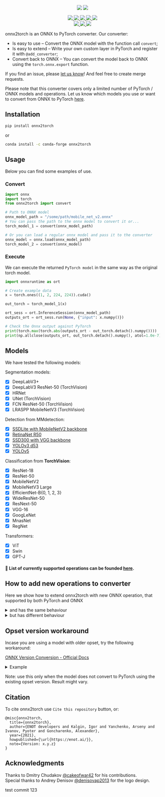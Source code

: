 <div align="center">
  <img src="assets/logo/onnx2torch_light.png#gh-light-mode-only">
  <img src="assets/logo/onnx2torch_dark.png#gh-dark-mode-only">
</div>

<p align="center">
    <a href="https://pypi.org/project/onnx2torch">
        <img src="https://badgen.net/pypi/v/onnx2torch" />
    </a>
    <a href="https://anaconda.org/conda-forge/onnx2torch">
        <img src="https://img.shields.io/conda/vn/conda-forge/onnx2torch" />
    </a>
    <a href="https://pypi.org/project/onnx2torch">
        <img src="https://img.shields.io/github/license/ENOT-AutoDL/onnx2torch?color=blue" />
    </a>
    <a href="https://pypi.org/project/onnx2torch">
        <img src="https://img.shields.io/pypi/dm/onnx2torch?color=blue" />
    </a>
    <a href="https://github.com/ENOT-AutoDL/onnx2torch/stargazers">
        <img src="https://img.shields.io/github/stars/ENOT-AutoDL/onnx2torch.svg?style=social&label=Star&maxAge=2592000" />
    </a>
    <br>
    <a href="https://github.com/psf/black">
        <img src="https://img.shields.io/badge/code%20style-black-black?color=blue" />
    </a>
    <a href="https://github.com/pre-commit/pre-commit">
        <img src="https://img.shields.io/badge/pre--commit-enabled-blue?logo=pre-commit" />
    </a>
    <a href="https://conventionalcommits.org">
        <img src="https://img.shields.io/badge/Conventional%20Commits-1.0.0-%23FE5196?logo=conventionalcommits&logoColor=white&color=blue" />
    </a>
</p>

onnx2torch is an ONNX to PyTorch converter.
Our converter:

- Is easy to use – Convert the ONNX model with the function call `convert`;
- Is easy to extend – Write your own custom layer in PyTorch and register it with `@add_converter`;
- Convert back to ONNX – You can convert the model back to ONNX using the `torch.onnx.export` function.

If you find an issue, please [let us know](https://github.com/ENOT-AutoDL/onnx2torch/issues)!
And feel free to create merge requests.

Please note that this converter covers only a limited number of PyTorch / ONNX models and operations.
Let us know which models you use or want to convert from ONNX to PyTorch [here](https://github.com/ENOT-AutoDL/onnx2torch/discussions).

## Installation

```bash
pip install onnx2torch
```

or

```bash
conda install -c conda-forge onnx2torch
```

## Usage

Below you can find some examples of use.

### Convert

```python
import onnx
import torch
from onnx2torch import convert

# Path to ONNX model
onnx_model_path = "/some/path/mobile_net_v2.onnx"
# You can pass the path to the onnx model to convert it or...
torch_model_1 = convert(onnx_model_path)

# Or you can load a regular onnx model and pass it to the converter
onnx_model = onnx.load(onnx_model_path)
torch_model_2 = convert(onnx_model)
```

### Execute

We can execute the returned `PyTorch model` in the same way as the original torch model.

```python
import onnxruntime as ort

# Create example data
x = torch.ones((1, 2, 224, 224)).cuda()

out_torch = torch_model_1(x)

ort_sess = ort.InferenceSession(onnx_model_path)
outputs_ort = ort_sess.run(None, {"input": x.numpy()})

# Check the Onnx output against PyTorch
print(torch.max(torch.abs(outputs_ort - out_torch.detach().numpy())))
print(np.allclose(outputs_ort, out_torch.detach().numpy(), atol=1.0e-7))
```

## Models

We have tested the following models:

Segmentation models:

- [x] DeepLabV3+
- [x] DeepLabV3 ResNet-50 (TorchVision)
- [x] HRNet
- [x] UNet (TorchVision)
- [x] FCN ResNet-50 (TorchVision)
- [x] LRASPP MobileNetV3 (TorchVision)

Detection from MMdetection:

- [x] [SSDLite with MobileNetV2 backbone](https://github.com/open-mmlab/mmdetection)
- [x] [RetinaNet R50](https://github.com/open-mmlab/mmdetection)
- [x] [SSD300 with VGG backbone](https://github.com/open-mmlab/mmdetection)
- [x] [YOLOv3 d53](https://github.com/open-mmlab/mmdetection)
- [x] [YOLOv5](https://github.com/ultralytics/yolov5)

Classification from __TorchVision__:

- [x] ResNet-18
- [x] ResNet-50
- [x] MobileNetV2
- [x] MobileNetV3 Large
- [x] EfficientNet-B{0, 1, 2, 3}
- [x] WideResNet-50
- [x] ResNext-50
- [x] VGG-16
- [x] GoogLeNet
- [x] MnasNet
- [x] RegNet

Transformers:

- [x] ViT
- [x] Swin
- [x] GPT-J

#### :page_facing_up: List of currently supported operations can be founded [here](operators.md).

## How to add new operations to converter

Here we show how to extend onnx2torch with new ONNX operation, that supported by both PyTorch and ONNX

<details>
<summary>and has the same behaviour</summary>

An example of such a module is [Relu](./onnx2torch/node_converters/activations.py)

```python
@add_converter(operation_type="Relu", version=6)
@add_converter(operation_type="Relu", version=13)
@add_converter(operation_type="Relu", version=14)
def _(node: OnnxNode, graph: OnnxGraph) -> OperationConverterResult:
    return OperationConverterResult(
        torch_module=nn.ReLU(),
        onnx_mapping=onnx_mapping_from_node(node=node),
    )
```

Here we have registered an operation named `Relu` for opset versions 6, 13, 14.
Note that the `torch_module` argument in `OperationConverterResult` must be a torch.nn.Module, not just a callable object!
If Operation's behaviour differs from one opset version to another, you should implement it separately.

</details>

<details>
<summary>but has different behaviour</summary>

An example of such a module is [ScatterND](./onnx2torch/node_converters/scatter_nd.py)

```python
# It is recommended to use Enum for string ONNX attributes.
class ReductionOnnxAttr(Enum):
    NONE = "none"
    ADD = "add"
    MUL = "mul"


class OnnxScatterND(nn.Module, OnnxToTorchModuleWithCustomExport):
    def __init__(self, reduction: ReductionOnnxAttr):
        super().__init__()
        self._reduction = reduction

    # The following method should return ONNX attributes with their values as a dictionary.
    # The number of attributes, their names and values depend on opset version;
    # method should return correct set of attributes.
    # Note: add type-postfix for each key: reduction -> reduction_s, where s means "string".
    def _onnx_attrs(self, opset_version: int) -> Dict[str, Any]:
        onnx_attrs: Dict[str, Any] = {}

        # Here we handle opset versions < 16 where there is no "reduction" attribute.
        if opset_version < 16:
            if self._reduction != ReductionOnnxAttr.NONE:
                raise ValueError(
                    "ScatterND from opset < 16 does not support"
                    f"reduction attribute != {ReductionOnnxAttr.NONE.value},"
                    f"got {self._reduction.value}"
                )
            return onnx_attrs

        onnx_attrs["reduction_s"] = self._reduction.value
        return onnx_attrs

    def forward(
        self,
        data: torch.Tensor,
        indices: torch.Tensor,
        updates: torch.Tensor,
    ) -> torch.Tensor:
        def _forward():
            # ScatterND forward implementation...
            return output

        if torch.onnx.is_in_onnx_export():
            # Please follow our convention, args consists of:
            # forward function, operation type, operation inputs, operation attributes.
            onnx_attrs = self._onnx_attrs(opset_version=get_onnx_version())
            return DefaultExportToOnnx.export(
                _forward, "ScatterND", data, indices, updates, onnx_attrs
            )

        return _forward()


@add_converter(operation_type="ScatterND", version=11)
@add_converter(operation_type="ScatterND", version=13)
@add_converter(operation_type="ScatterND", version=16)
def _(node: OnnxNode, graph: OnnxGraph) -> OperationConverterResult:
    node_attributes = node.attributes
    reduction = ReductionOnnxAttr(node_attributes.get("reduction", "none"))
    return OperationConverterResult(
        torch_module=OnnxScatterND(reduction=reduction),
        onnx_mapping=onnx_mapping_from_node(node=node),
    )
```

Here we have used a trick to convert the model from torch back to ONNX by defining the custom `_ScatterNDExportToOnnx`.

</details>

## Opset version workaround

Incase you are using a model with older opset, try the following workaround:

[ONNX Version Conversion - Official Docs](https://github.com/onnx/onnx/blob/main/docs/PythonAPIOverview.md#converting-version-of-an-onnx-model-within-default-domain-aionnx)

<details>
<summary>Example</summary>

```python
import onnx
from onnx import version_converter
import torch
from onnx2torch import convert

# Load the ONNX model.
model = onnx.load("model.onnx")
# Convert the model to the target version.
target_version = 13
converted_model = version_converter.convert_version(model, target_version)
# Convert to torch.
torch_model = convert(converted_model)
torch.save(torch_model, "model.pt")
```

</details>

Note: use this only when the model does not convert to PyTorch using the existing opset version. Result might vary.

## Citation

To cite onnx2torch use `Cite this repository` button, or:

```
@misc{onnx2torch,
  title={onnx2torch},
  author={ENOT developers and Kalgin, Igor and Yanchenko, Arseny and Ivanov, Pyoter and Goncharenko, Alexander},
  year={2021},
  howpublished={\url{https://enot.ai/}},
  note={Version: x.y.z}
}
```

## Acknowledgments

Thanks to Dmitry Chudakov [@cakeofwar42](https://github.com/cakeofwar42) for his contributions.\
Special thanks to Andrey Denisov [@denisovap2013](https://github.com/denisovap2013) for the logo design.

test commit 123